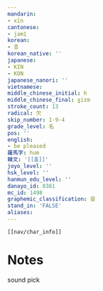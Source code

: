 ```yaml
---
mandarin:
- xīn
cantonese:
- jam1
korean:
- 흠
korean_native: ''
japanese:
- KIN
- KON
japanese_nanori: ''
vietnamese:
middle_chinese_initial: h
middle_chinese_final: ɣiɪm
stroke_count: 13
radical: 欠
skip_number: 1-9-4
grade_level: 名
pos: ''
english:
- be pleased
羅馬字: hum
韓文: '[[훔]]'
joyo_level: ''
hsk_level: ''
hanmun_edu_level: ''
danayo_id: 8381
mc_id: 1498
graphemic_classification: 音
stand_in: 'FALSE'
aliases:
---
```

```meta-bind-embed
[[nav/char_info]]
```

# Notes
sound pick
